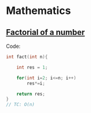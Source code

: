 # Mathematics

## [Factorial of a number](/Mathematics/Factorial%20of%20a%20number.cpp)
Code:
```cpp
int fact(int n){

    int res = 1;

    for(int i=2; i<=n; i++)
        res*=i;

    return res;
}
// TC: O(n)
```